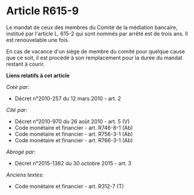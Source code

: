 # Article R615-9

Le mandat de ceux des membres du Comité de la médiation bancaire, institué par l'article L. 615-2 qui sont nommés par arrêté
est de trois ans. Il est renouvelable une fois.

En cas de vacance d'un siège de membre du comité pour quelque cause que ce soit, il est procédé à son remplacement pour la
durée du mandat restant à courir.

**Liens relatifs à cet article**

_Créé par_:

  - Décret n°2010-257 du 12 mars 2010 - art. 2

_Cité par_:

  - Décret n°2010-970 du 26 août 2010 - art. 5 (V)
  - Code monétaire et financier - art. R746-8-1 (Ab)
  - Code monétaire et financier - art. R756-3-1 (Ab)
  - Code monétaire et financier - art. R766-3-1 (Ab)

_Abrogé par_:

  - Décret n°2015-1382 du 30 octobre 2015 - art. 3

_Anciens textes_:

  - Code monétaire et financier - art. R312-7 (T)
